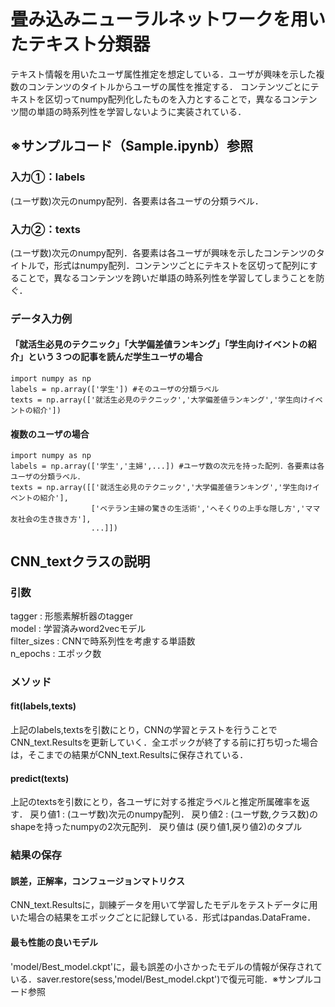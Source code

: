 # 畳み込みニューラルネットワークを用いたテキスト分類器
テキスト情報を用いたユーザ属性推定を想定している．ユーザが興味を示した複数のコンテンツのタイトルからユーザの属性を推定する．
コンテンツごとにテキストを区切ってnumpy配列化したものを入力とすることで，異なるコンテンツ間の単語の時系列性を学習しないように実装されている．
## ※サンプルコード（Sample.ipynb）参照
###  入力①：labels
(ユーザ数)次元のnumpy配列．各要素は各ユーザの分類ラベル．
### 入力②：texts
(ユーザ数)次元のnumpy配列．各要素は各ユーザが興味を示したコンテンツのタイトルで，形式はnumpy配列．コンテンツごとにテキストを区切って配列にすることで，異なるコンテンツを跨いだ単語の時系列性を学習してしまうことを防ぐ．
### データ入力例
#### 「就活生必見のテクニック」「大学偏差値ランキング」「学生向けイベントの紹介」という３つの記事を読んだ学生ユーザの場合
```
import numpy as np
labels = np.array(['学生']) #そのユーザの分類ラベル
texts = np.array(['就活生必見のテクニック','大学偏差値ランキング','学生向けイベントの紹介']) 
```
#### 複数のユーザの場合
```
import numpy as np
labels = np.array(['学生','主婦',...]) #ユーザ数の次元を持った配列．各要素は各ユーザの分類ラベル．
texts = np.array([['就活生必見のテクニック','大学偏差値ランキング','学生向けイベントの紹介'],
                  ['ベテラン主婦の驚きの生活術','へそくりの上手な隠し方','ママ友社会の生き抜き方'],
                  ...]])
```

## CNN_textクラスの説明
### 引数
tagger : 形態素解析器のtagger   
model : 学習済みword2vecモデル   
filter_sizes : CNNで時系列性を考慮する単語数   
n_epochs : エポック数   
### メソッド
#### fit(labels,texts)
上記のlabels,textsを引数にとり，CNNの学習とテストを行うことでCNN_text.Resultsを更新していく．全エポックが終了する前に打ち切った場合は，そこまでの結果がCNN_text.Resultsに保存されている．
#### predict(texts)
上記のtextsを引数にとり，各ユーザに対する推定ラベルと推定所属確率を返す．
戻り値1 : (ユーザ数)次元のnumpy配列．
戻り値2 : (ユーザ数,クラス数)のshapeを持ったnumpyの2次元配列．
戻り値は (戻り値1,戻り値2)のタプル
### 結果の保存
#### 誤差，正解率，コンフュージョンマトリクス
CNN_text.Resultsに，訓練データを用いて学習したモデルをテストデータに用いた場合の結果をエポックごとに記録している．形式はpandas.DataFrame．
#### 最も性能の良いモデル
'model/Best_model.ckpt'に，最も誤差の小さかったモデルの情報が保存されている．saver.restore(sess,'model/Best_model.ckpt')で復元可能．※サンプルコード参照
